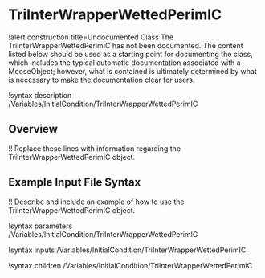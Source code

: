 # TriInterWrapperWettedPerimIC

!alert construction title=Undocumented Class
The TriInterWrapperWettedPerimIC has not been documented. The content listed below should be used as a starting point for
documenting the class, which includes the typical automatic documentation associated with a
MooseObject; however, what is contained is ultimately determined by what is necessary to make the
documentation clear for users.

!syntax description /Variables/InitialCondition/TriInterWrapperWettedPerimIC

## Overview

!! Replace these lines with information regarding the TriInterWrapperWettedPerimIC object.

## Example Input File Syntax

!! Describe and include an example of how to use the TriInterWrapperWettedPerimIC object.

!syntax parameters /Variables/InitialCondition/TriInterWrapperWettedPerimIC

!syntax inputs /Variables/InitialCondition/TriInterWrapperWettedPerimIC

!syntax children /Variables/InitialCondition/TriInterWrapperWettedPerimIC
